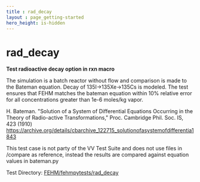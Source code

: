 ```yaml
---
title : rad_decay
layout : page_getting-started
hero_height: is-hidden
---
```


# rad_decay

**Test radioactive decay option in rxn macro**


The simulation is a batch reactor without flow and comparison is made to the Bateman equation. 
Decay of 135I->135Xe->135Cs is modeled.
The test ensures that FEHM matches the bateman equation within 10% relative error for all concentrations greater than 1e-6 moles/kg vapor.

H. Bateman. "Solution of a System of Differential Equations Occurring in the
Theory of Radio-active Transformations," Proc. Cambridge Phil. Soc. IS,
423 (1910) https://archive.org/details/cbarchive_122715_solutionofasystemofdifferentia1843

This test case is not party of the VV Test Suite and does not use files in /compare as reference, instead the results are compared against equation values in bateman.py


Test Directory: [FEHM/fehmpytests/rad_decay](https://github.com/lanl/FEHM/tree/master/fehmpytests/rad_decay)


